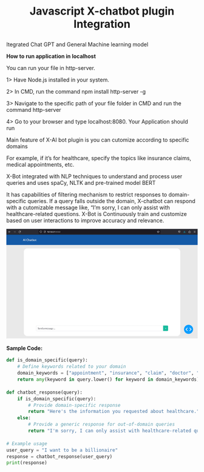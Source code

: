 # <p align="center"> Javascript X-chatbot plugin Integration </p>

<p> Itegrated Chat GPT and General Machine learning model </p>

<p>
<b>How to run application in localhost </b>

You can run your file in http-server.

1> Have Node.js installed in your system.

2> In CMD, run the command npm install http-server -g

3> Navigate to the specific path of your file folder in CMD and run the command http-server

4> Go to your browser and type localhost:8080. Your Application should run

</p>

<p>Main feature of X-AI bot plugin is you can cutomize according to specific domains</p>
<p>For example, if it’s for healthcare, specify the topics like insurance claims, medical appointments, etc.</p>
<p>X-Bot integrated with NLP techniques to understand and process user queries and uses spaCy, NLTK and pre-trained model BERT</p>
<p>It has capabilities of filtering mechanism to restrict responses to domain-specific queries. If a query falls outside the domain, X-chatbot can respond with a cutomizable message like, “I’m sorry, I can only assist with healthcare-related questions. X-Bot is Continuously train and customize based on user interactions to improve accuracy and relevance.</p>

![Alt text](./images/pic.gif?raw=true "Title")

<b>Sample Code:</b>
```python
def is_domain_specific(query):
    # Define keywords related to your domain
    domain_keywords = ["appointment", "insurance", "claim", "doctor", "health"]
    return any(keyword in query.lower() for keyword in domain_keywords)

def chatbot_response(query):
    if is_domain_specific(query):
        # Provide domain-specific response
        return "Here's the information you requested about healthcare."
    else:
        # Provide a generic response for out-of-domain queries
        return "I'm sorry, I can only assist with healthcare-related questions."

# Example usage
user_query = "I want to be a billionaire"
response = chatbot_response(user_query)
print(response)






